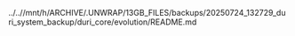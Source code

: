 ../..//mnt/h/ARCHIVE/.UNWRAP/13GB_FILES/backups/20250724_132729_duri_system_backup/duri_core/evolution/README.md